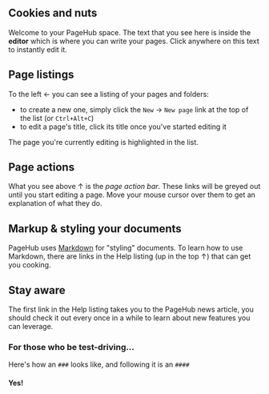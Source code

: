 ## Cookies and nuts

Welcome to your PageHub space. The text that you see here is inside the **editor** which is where you can write your pages. Click anywhere on this text to instantly edit it.

## Page listings

To the left &larr; you can see a listing of your pages and folders:

* to create a new one, simply click the `New` &rarr; `New page` link at the top of the list (or `Ctrl+Alt+C`)
* to edit a page's title, click its title once you've started editing it

The page you're currently editing is highlighted in the list.

## Page actions

What you see above &uarr; is the *page action bar*. These links will be greyed out until you start editing a page. Move your mouse cursor over them to get an explanation of what they do.

## Markup &amp; styling your documents

PageHub uses [Markdown](http://daringfireball.net/projects/markdown/) for "styling" documents. To learn how to use Markdown, there are links in  the Help listing (up in the top &uarr;) that can get you cooking.

## Stay aware

The first link in the Help listing takes you to the PageHub news article, you should check it out every once in a while to learn about new features you can leverage.

### For those who be test-driving...

Here's how an `###` looks like, and following it is an `####`

#### Yes!